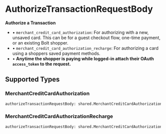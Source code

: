 # AuthorizeTransactionRequestBody

**Authorize a Transaction**
* • `merchant_credit_card_authorization`: For authorizing with a new, unsaved card. This can be for a guest checkout flow, one-time payment, or an existing Bolt shopper.
* • `merchant_credit_card_authorization_recharge`: For authorizing a card using a shoppers saved payment methods.
* • **Anytime the shopper is paying while logged-in attach their OAuth `access_token` to the request.**



## Supported Types

### MerchantCreditCardAuthorization

```python
authorizeTransactionRequestBody: shared.MerchantCreditCardAuthorization = /* values here */
```

### MerchantCreditCardAuthorizationRecharge

```python
authorizeTransactionRequestBody: shared.MerchantCreditCardAuthorizationRecharge = /* values here */
```

